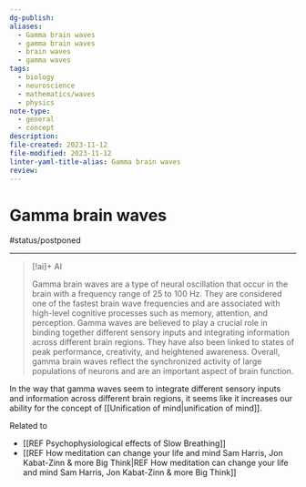 ```yaml
---
dg-publish: 
aliases:
  - Gamma brain waves
  - gamma brain waves
  - brain waves
  - gamma waves
tags:
  - biology
  - neuroscience
  - mathematics/waves
  - physics
note-type:
  - general
  - concept
description: 
file-created: 2023-11-12
file-modified: 2023-11-12
linter-yaml-title-alias: Gamma brain waves
review: 
---
```


# Gamma brain waves

#status/postponed 

---

> [!ai]+ AI
>
> Gamma brain waves are a type of neural oscillation that occur in the brain with a frequency range of 25 to 100 Hz. They are considered one of the fastest brain wave frequencies and are associated with high-level cognitive processes such as memory, attention, and perception. Gamma waves are believed to play a crucial role in binding together different sensory inputs and integrating information across different brain regions. They have also been linked to states of peak performance, creativity, and heightened awareness. Overall, gamma brain waves reflect the synchronized activity of large populations of neurons and are an important aspect of brain function.

In the way that gamma waves seem to integrate different sensory inputs and information across different brain regions, it seems like it increases our ability for the concept of [[Unification of mind|unification of mind]].

Related to 
- [[REF Psychophysiological effects of Slow Breathing]]
- [[REF How meditation can change your life and mind  Sam Harris, Jon Kabat-Zinn & more  Big Think|REF How meditation can change your life and mind  Sam Harris, Jon Kabat-Zinn & more  Big Think]]

